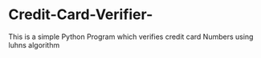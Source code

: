 # Credit-Card-Verifier-
This is a simple Python Program which verifies credit card Numbers using luhns algorithm
